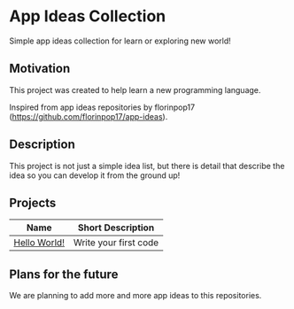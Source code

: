 # App Ideas Collection

Simple app ideas collection for learn or exploring new world!

## Motivation

This project was created to help learn a new programming language.

Inspired from app ideas repositories by florinpop17 (https://github.com/florinpop17/app-ideas). 

## Description

This project is not just a simple idea list, but there is detail that describe the idea so you can develop it from the ground up!

## Projects

| Name                                     | Short Description    |
| ---------------------------------------- | -------------------- |
| [Hello World!](./Projects/HelloWorld.md) | Write your first code |

## Plans for the future

We are planning to add more and more app ideas to this repositories.

